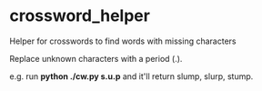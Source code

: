 # crossword_helper
Helper for crosswords to find words with missing characters

Replace unknown characters with a period (.).

e.g. run **python ./cw.py s.u.p** and it'll return slump, slurp, stump.
